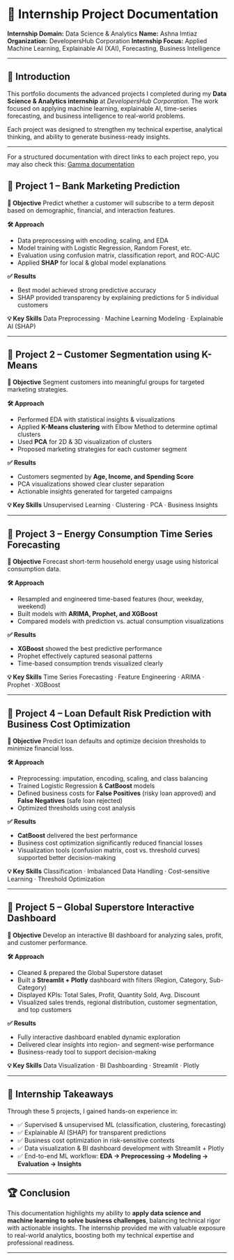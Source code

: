 # 📑 Internship Project Documentation

**Internship Domain:** Data Science & Analytics
**Name:** Ashna Imtiaz
**Organization:** DevelopersHub Corporation
**Internship Focus:** Applied Machine Learning, Explainable AI (XAI), Forecasting, Business Intelligence

---

## 🔎 Introduction

This portfolio documents the advanced projects I completed during my **Data Science & Analytics internship** at *DevelopersHub Corporation*. The work focused on applying machine learning, explainable AI, time-series forecasting, and business intelligence to real-world problems.

Each project was designed to strengthen my technical expertise, analytical thinking, and ability to generate business-ready insights.

---

For a structured documentation with direct links to each project repo, you may also check this: [Gamma documentation](https://applied-data-science-ana-ga7x2bh.gamma.site/)

## 📌 Project 1 – Bank Marketing Prediction

**🎯 Objective**
Predict whether a customer will subscribe to a term deposit based on demographic, financial, and interaction features.

**🛠 Approach**

* Data preprocessing with encoding, scaling, and EDA
* Model training with Logistic Regression, Random Forest, etc.
* Evaluation using confusion matrix, classification report, and ROC-AUC
* Applied **SHAP** for local & global model explanations

**✅ Results**

* Best model achieved strong predictive accuracy
* SHAP provided transparency by explaining predictions for 5 individual customers

**💡 Key Skills**
Data Preprocessing · Machine Learning Modeling · Explainable AI (SHAP)

---

## 📌 Project 2 – Customer Segmentation using K-Means

**🎯 Objective**
Segment customers into meaningful groups for targeted marketing strategies.

**🛠 Approach**

* Performed EDA with statistical insights & visualizations
* Applied **K-Means clustering** with Elbow Method to determine optimal clusters
* Used **PCA** for 2D & 3D visualization of clusters
* Proposed marketing strategies for each customer segment

**✅ Results**

* Customers segmented by **Age, Income, and Spending Score**
* PCA visualizations showed clear cluster separation
* Actionable insights generated for targeted campaigns

**💡 Key Skills**
Unsupervised Learning · Clustering · PCA · Business Insights

---

## 📌 Project 3 – Energy Consumption Time Series Forecasting

**🎯 Objective**
Forecast short-term household energy usage using historical consumption data.

**🛠 Approach**

* Resampled and engineered time-based features (hour, weekday, weekend)
* Built models with **ARIMA, Prophet, and XGBoost**
* Compared models with prediction vs. actual consumption visualizations

**✅ Results**

* **XGBoost** showed the best predictive performance
* Prophet effectively captured seasonal patterns
* Time-based consumption trends visualized clearly

**💡 Key Skills**
Time Series Forecasting · Feature Engineering · ARIMA · Prophet · XGBoost

---

## 📌 Project 4 – Loan Default Risk Prediction with Business Cost Optimization

**🎯 Objective**
Predict loan defaults and optimize decision thresholds to minimize financial loss.

**🛠 Approach**

* Preprocessing: imputation, encoding, scaling, and class balancing
* Trained Logistic Regression & **CatBoost** models
* Defined business costs for **False Positives** (risky loan approved) and **False Negatives** (safe loan rejected)
* Optimized thresholds using cost analysis

**✅ Results**

* **CatBoost** delivered the best performance
* Business cost optimization significantly reduced financial losses
* Visualization tools (confusion matrix, cost vs. threshold curves) supported better decision-making

**💡 Key Skills**
Classification · Imbalanced Data Handling · Cost-sensitive Learning · Threshold Optimization

---

## 📌 Project 5 – Global Superstore Interactive Dashboard

**🎯 Objective**
Develop an interactive BI dashboard for analyzing sales, profit, and customer performance.

**🛠 Approach**

* Cleaned & prepared the Global Superstore dataset
* Built a **Streamlit + Plotly** dashboard with filters (Region, Category, Sub-Category)
* Displayed KPIs: Total Sales, Profit, Quantity Sold, Avg. Discount
* Visualized sales trends, regional distribution, customer segmentation, and top customers

**✅ Results**

* Fully interactive dashboard enabled dynamic exploration
* Delivered clear insights into region- and segment-wise performance
* Business-ready tool to support decision-making

**💡 Key Skills**
Data Visualization · BI Dashboarding · Streamlit · Plotly

---

## 🎯 Internship Takeaways

Through these 5 projects, I gained hands-on experience in:

* ✅ Supervised & unsupervised ML (classification, clustering, forecasting)
* ✅ Explainable AI (SHAP) for transparent predictions
* ✅ Business cost optimization in risk-sensitive contexts
* ✅ Data visualization & BI dashboard development with Streamlit + Plotly
* ✅ End-to-end ML workflow: **EDA → Preprocessing → Modeling → Evaluation → Insights**

---

## 🏆 Conclusion

This documentation highlights my ability to **apply data science and machine learning to solve business challenges**, balancing technical rigor with actionable insights. The internship provided me with valuable exposure to real-world analytics, boosting both my technical expertise and professional readiness.

---
